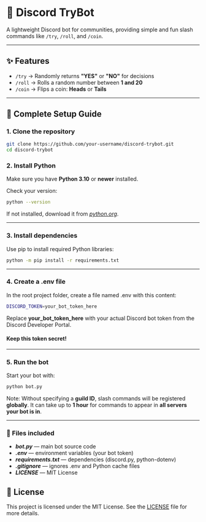 # 🎲 Discord TryBot

A lightweight Discord bot for communities, providing simple and fun slash commands like `/try`, `/roll`, and `/coin`.

---

## ✨ Features

- `/try` → Randomly returns **"YES"** or **"NO"** for decisions  
- `/roll` → Rolls a random number between **1 and 20**  
- `/coin` → Flips a coin: **Heads** or **Tails**

---

## 🚀 Complete Setup Guide

### **1. Clone the repository**

```bash
git clone https://github.com/your-username/discord-trybot.git
cd discord-trybot
```

### **2. Install Python**

Make sure you have **Python 3.10** or **newer** installed.

Check your version:

```bash
python --version
```
If not installed, download it from [*python.org*](https://python.org).

---

### **3. Install dependencies**

Use pip to install required Python libraries:

```bash
python -m pip install -r requirements.txt
```

---

### **4. Create a .env file**

In the root project folder, create a file named .env with this content:

```bash
DISCORD_TOKEN=your_bot_token_here
```
Replace **your_bot_token_here** with your actual Discord bot token from the Discord Developer Portal.

#### **Keep this token secret!**

---

### **5. Run the bot**

Start your bot with:

```bash
python bot.py
```
Note: Without specifying a **guild ID**, slash commands will be registered **globally**.
It can take up to **1 hour** for commands to appear in **all servers your bot is in**.

---

### 🧾 Files included

- ***bot.py*** — main bot source code
- ***.env*** — environment variables (your bot token)
- ***requirements.txt*** — dependencies (discord.py, python-dotenv)
- ***.gitignore*** — ignores .env and Python cache files
- ***LICENSE*** — MIT License

## 📄 License

This project is licensed under the MIT License. See the [LICENSE](LICENSE) file for more details.
